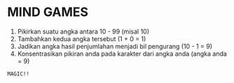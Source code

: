 # MIND GAMES

1. Pikirkan suatu angka antara 10 - 99 (misal 10)
2. Tambahkan kedua angka tersebut (1 + 0 = 1)
3. Jadikan angka hasil penjumlahan menjadi bil pengurang (10 - 1 = 9)
4. Konsentrasikan pikiran anda pada karakter dari angka anda (angka anda = 9)

`MAGIC!!`
